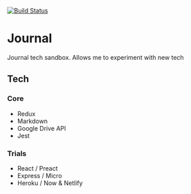 [![Build Status](https://travis-ci.org/andywillis/uws-journal.svg?branch=dev)](https://travis-ci.org/andywillis/uws-journal)
	
# Journal

Journal tech sandbox. Allows me to experiment with new tech

## Tech

### Core

* Redux
* Markdown
* Google Drive API
* Jest

### Trials

* React / Preact
* Express / Micro
* Heroku / Now & Netlify